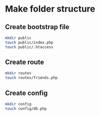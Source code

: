 # Make folder structure

## Create bootstrap file

```bash
mkdir public
touch public/index.php
touch public/.htaccess
```

## Create route

```bash
mkdir routes
touch routes/friends.php
```

## Create config

```bash
mkdir config
touch config/db.php
```